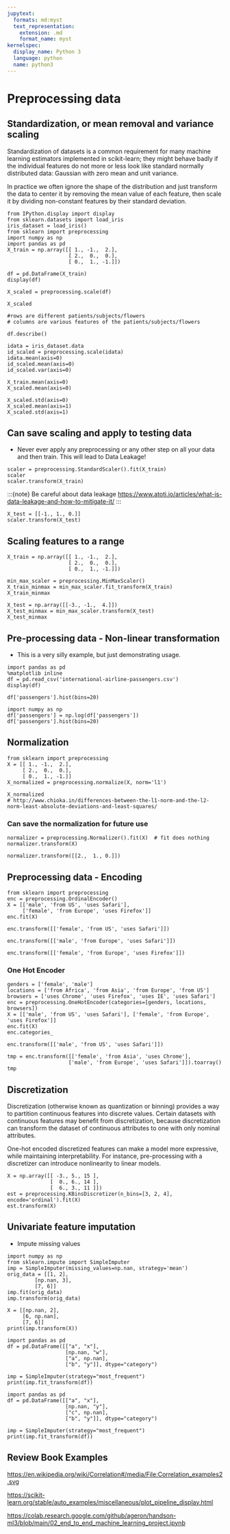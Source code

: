 ```yaml
---
jupytext:
  formats: md:myst
  text_representation:
    extension: .md
    format_name: myst
kernelspec:
  display_name: Python 3
  language: python
  name: python3
---
```



# Preprocessing data

## Standardization, or mean removal and variance scaling

Standardization of datasets is a common requirement for many machine learning estimators implemented in scikit-learn; they might behave badly if the individual features do not more or less look like standard normally distributed data: Gaussian with zero mean and unit variance.

In practice we often ignore the shape of the distribution and just transform the data to center it by removing the mean value of each feature, then scale it by dividing non-constant features by their standard deviation.

```{code-cell} ipython3
from IPython.display import display
from sklearn.datasets import load_iris
iris_dataset = load_iris()
from sklearn import preprocessing
import numpy as np
import pandas as pd
X_train = np.array([[ 1., -1.,  2.],
                    [ 2.,  0.,  0.],
                    [ 0.,  1., -1.]])

df = pd.DataFrame(X_train)
display(df)

X_scaled = preprocessing.scale(df)

X_scaled      

#rows are different patients/subjects/flowers
# columns are various features of the patients/subjects/flowers
```

```{code-cell} ipython3
df.describe()
```


```{code-cell} ipython3
idata = iris_dataset.data
id_scaled = preprocessing.scale(idata)
idata.mean(axis=0)
id_scaled.mean(axis=0)
id_scaled.var(axis=0)
```

```{code-cell} ipython3
X_train.mean(axis=0)
X_scaled.mean(axis=0)
```

```{code-cell} ipython3
X_scaled.std(axis=0)
X_scaled.mean(axis=1)
X_scaled.std(axis=1)
```
## Can save scaling and apply to testing data

- Never ever apply any preprocessing or any other step on all your data and then train. This will lead to Data Leakage!

```{code-cell} ipython3
scaler = preprocessing.StandardScaler().fit(X_train)
scaler                         
scaler.transform(X_train)  
```

:::{note}
Be careful about data leakage 
https://www.atoti.io/articles/what-is-data-leakage-and-how-to-mitigate-it/
:::

```{code-cell} ipython3
X_test = [[-1., 1., 0.]]
scaler.transform(X_test)  
```

## Scaling features to a range


```{code-cell} ipython3
X_train = np.array([[ 1., -1.,  2.],
                    [ 2.,  0.,  0.],
                    [ 0.,  1., -1.]])

min_max_scaler = preprocessing.MinMaxScaler()
X_train_minmax = min_max_scaler.fit_transform(X_train)
X_train_minmax
```

```{code-cell} ipython3
X_test = np.array([[-3., -1.,  4.]])
X_test_minmax = min_max_scaler.transform(X_test)
X_test_minmax
```

## Pre-processing data - Non-linear transformation
- This is a very silly example, but just demonstrating usage. 

```{code-cell} ipython3
import pandas as pd
%matplotlib inline
df = pd.read_csv('international-airline-passengers.csv')
display(df)
```

```{code-cell} ipython3
df['passengers'].hist(bins=20)
```

```{code-cell} ipython3
import numpy as np
df['passengers'] = np.log(df['passengers'])
df['passengers'].hist(bins=20)
```

## Normalization

```{code-cell} ipython3
from sklearn import preprocessing
X = [[ 1., -1.,  2.],
     [ 2.,  0.,  0.],
     [ 0.,  1., -1.]]
X_normalized = preprocessing.normalize(X, norm='l1')

X_normalized   
# http://www.chioka.in/differences-between-the-l1-norm-and-the-l2-norm-least-absolute-deviations-and-least-squares/
```

### Can save the normalization for future use

```{code-cell} ipython3
normalizer = preprocessing.Normalizer().fit(X)  # fit does nothing
normalizer.transform(X)    
```

```{code-cell} ipython3
normalizer.transform([[2.,  1., 0.]]) 
```

## Preprocessing data - Encoding

```{code-cell} ipython3
from sklearn import preprocessing
enc = preprocessing.OrdinalEncoder()
X = [['male', 'from US', 'uses Safari'], 
     ['female', 'from Europe', 'uses Firefox']]
enc.fit(X)  
```


```{code-cell} ipython3
enc.transform([['female', 'from US', 'uses Safari']])
```

```{code-cell} ipython3
enc.transform([['male', 'from Europe', 'uses Safari']])
```

```{code-cell} ipython3
enc.transform([['female', 'from Europe', 'uses Firefox']])
```

### One Hot Encoder

```{code-cell} ipython3
genders = ['female', 'male']
locations = ['from Africa', 'from Asia', 'from Europe', 'from US']
browsers = ['uses Chrome', 'uses Firefox', 'uses IE', 'uses Safari']
enc = preprocessing.OneHotEncoder(categories=[genders, locations, browsers])
X = [['male', 'from US', 'uses Safari'], ['female', 'from Europe', 'uses Firefox']]
enc.fit(X) 
enc.categories_
```

```{code-cell} ipython3
enc.transform([['male', 'from US', 'uses Safari']])
```

```{code-cell} ipython3
tmp = enc.transform([['female', 'from Asia', 'uses Chrome'],
                    ['male', 'from Europe', 'uses Safari']]).toarray()
tmp
```


## Discretization

Discretization (otherwise known as quantization or binning) provides a way to partition continuous features into discrete values. Certain datasets with continuous features may benefit from discretization, because discretization can transform the dataset of continuous attributes to one with only nominal attributes.

One-hot encoded discretized features can make a model more expressive, while maintaining interpretability. For instance, pre-processing with a discretizer can introduce nonlinearity to linear models.

```{code-cell} ipython3
X = np.array([[ -3., 5., 15 ],
              [  0., 6., 14 ],
              [  6., 3., 11 ]])
est = preprocessing.KBinsDiscretizer(n_bins=[3, 2, 4], encode='ordinal').fit(X)
est.transform(X)
```

## Univariate feature imputation
- Impute missing values 


```{code-cell} ipython3
import numpy as np
from sklearn.impute import SimpleImputer
imp = SimpleImputer(missing_values=np.nan, strategy='mean')
orig_data = [[1, 2],
         [np.nan, 3], 
         [7, 6]]
imp.fit(orig_data)  
imp.transform(orig_data)
```

```{code-cell} ipython3
X = [[np.nan, 2], 
     [6, np.nan], 
     [7, 6]]
print(imp.transform(X))  
```

```{code-cell} ipython3
import pandas as pd
df = pd.DataFrame([["a", "x"],
                   [np.nan, "w"],
                   ["a", np.nan],
                   ["b", "y"]], dtype="category")

imp = SimpleImputer(strategy="most_frequent")
print(imp.fit_transform(df)) 
```

```{code-cell} ipython3
import pandas as pd
df = pd.DataFrame([["a", "x"],
                   [np.nan, "y"],
                   ["c", np.nan],
                   ["b", "y"]], dtype="category")

imp = SimpleImputer(strategy="most_frequent")
print(imp.fit_transform(df)) 
```

## Review Book Examples
https://en.wikipedia.org/wiki/Correlation#/media/File:Correlation_examples2.svg

https://scikit-learn.org/stable/auto_examples/miscellaneous/plot_pipeline_display.html

https://colab.research.google.com/github/ageron/handson-ml3/blob/main/02_end_to_end_machine_learning_project.ipynb
##